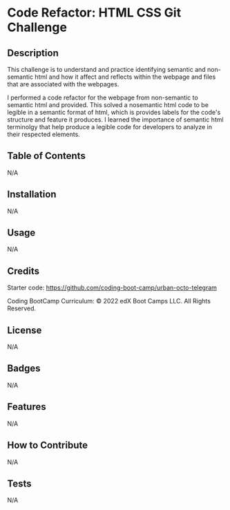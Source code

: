 # Code Refactor: HTML CSS Git Challenge

## Description
This challenge is to understand and practice identifying semantic and non-semantic html and how it affect and reflects within the webpage and files that are associated with the webpages. 

I performed a code refactor for the webpage from non-semantic to semantic html and provided. This solved a nosemantic html code to be legible in a semantic format of html, which is provides labels for the code's structure and feature it produces. I learned the importance of semantic html terminolgy  that help produce a legible code for developers to analyze in their respected elements. 

## Table of Contents

N/A

## Installation

N/A

## Usage

N/A

## Credits

Starter code:
https://github.com/coding-boot-camp/urban-octo-telegram

Coding BootCamp Curriculum:
© 2022 edX Boot Camps LLC. All Rights Reserved.

## License

N/A

## Badges

N/A

## Features

N/A

## How to Contribute
N/A

## Tests
N/A